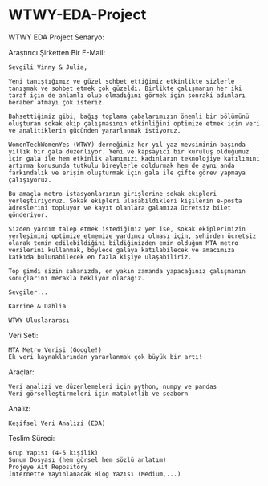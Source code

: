 # WTWY-EDA-Project
WTWY EDA Project
Senaryo:

Araştırıcı Şirketten Bir E-Mail:

    Sevgili Vinny & Julia,

    Yeni tanıştığımız ve güzel sohbet ettiğimiz etkinlikte sizlerle tanışmak ve sohbet etmek çok güzeldi. Birlikte çalışmanın her iki taraf için de anlamlı olup olmadığını görmek için sonraki adımları beraber atmayı çok isteriz.

    Bahsettiğimiz gibi, bağış toplama çabalarımızın önemli bir bölümünü oluşturan sokak ekip çalışmasının etkinliğini optimize etmek için veri ve analitiklerin gücünden yararlanmak istiyoruz.

    WomenTechWomenYes (WTWY) derneğimiz her yıl yaz mevsiminin başında yıllık bir gala düzenliyor. Yeni ve kapsayıcı bir kuruluş olduğumuz için gala ile hem etkinlik alanımızı kadınların teknolojiye katılımını artırma konusunda tutkulu bireylerle doldurmak hem de aynı anda farkındalık ve erişim oluşturmak için gala ile çifte görev yapmaya çalışıyoruz.

    Bu amaçla metro istasyonlarının girişlerine sokak ekipleri yerleştiriyoruz. Sokak ekipleri ulaşabildikleri kişilerin e-posta adreslerini topluyor ve kayıt olanlara galamıza ücretsiz bilet gönderiyor.

    Sizden yardım talep etmek istediğimiz yer ise, sokak ekiplerimizin yerleşimini optimize etmemize yardımcı olması için, şehirden ücretsiz olarak temin edilebildiğini bildiğinizden emin olduğum MTA metro verilerini kullanmak, böylece galaya katılabilecek ve amacımıza katkıda bulunabilecek en fazla kişiye ulaşabiliriz.

    Top şimdi sizin sahanızda, en yakın zamanda yapacağınız çalışmanın sonuçlarını merakla bekliyor olacağız.

    Sevgiler...

    Karrine & Dahlia

    WTWY Uluslararası

Veri Seti:

    MTA Metro Verisi (Google!)
    Ek veri kaynaklarından yararlanmak çok büyük bir artı!

Araçlar:

    Veri analizi ve düzenlemeleri için python, numpy ve pandas
    Veri görselleştirmeleri için matplotlib ve seaborn

Analiz:

    Keşifsel Veri Analizi (EDA)

Teslim Süreci:

    Grup Yapısı (4-5 kişilik)
    Sunum Dosyası (hem görsel hem sözlü anlatım)
    Projeye Ait Repository
    İnternette Yayınlanacak Blog Yazısı (Medium,...)
